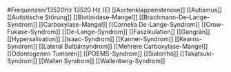 #Frequenzen/13520Hz
13520 Hz (E)
[[Aortenklappenstenose]]
[[Autismus]]
[[Autistische Störung]]
[[Biotinidase-Mangel]]
[[Brachmann-De-Lange-Syndrom]]
[[Carboxylase-Mangel]]
[[Cornelia De-Lange-Syndrom]]
[[Crow-Fukase-Syndrom]]
[[De-Lange-Syndrom]]
[[Faszikulation]]
[[Gangrän]]
[[Hypersalivation]]
[[Isaac-Syndrom]]
[[Kanner-Syndrom]]
[[Kearns-Syndrom]]
[[Lateral Bulbärsyndrom]]
[[Mehrere Carboxylase-Mangel]]
[[Odontogenen Tumoren]]
[[POEMS-Syndrom]]
[[Sialorrhö]]
[[Takatsuki-Syndrom]]
[[Wallen Syndrom]]
[[Wallenberg-Syndrom]]
